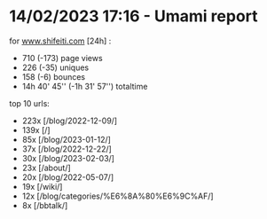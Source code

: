 # 14/02/2023 17:16 - Umami report
for www.shifeiti.com [24h] :

 - 710 (-173) page views
 - 226 (-35) uniques
 - 158 (-6) bounces
 - 14h 40' 45'' (-1h 31' 57'') totaltime


top 10 urls:
 - 223x [/blog/2022-12-09/]
 - 139x [/]
 - 85x [/blog/2023-01-12/]
 - 37x [/blog/2022-12-22/]
 - 30x [/blog/2023-02-03/]
 - 23x [/about/]
 - 20x [/blog/2022-05-07/]
 - 19x [/wiki/]
 - 12x [/blog/categories/%E6%8A%80%E6%9C%AF/]
 - 8x [/bbtalk/]



